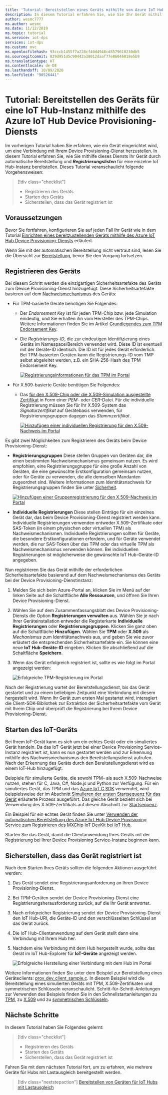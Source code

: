 ```yaml
---
title: 'Tutorial: Bereitstellen eines Geräts mithilfe von Azure IoT Hub Device Provisioning Service'
description: In diesem Tutorial erfahren Sie, wie Sie Ihr Gerät mithilfe von Azure IoT Hub Device Provisioning Service (DPS) für einen einzelnen IoT-Hub bereitstellen.
author: wesmc7777
ms.author: wesmc
ms.date: 11/12/2019
ms.topic: tutorial
ms.service: iot-dps
services: iot-dps
ms.custom: mvc
ms.openlocfilehash: 93cccb1455f7a228cf40d4948cd8579610230db5
ms.sourcegitcommit: 829d951d5c90442a38012daaf77e86046018e5b9
ms.translationtype: HT
ms.contentlocale: de-DE
ms.lasthandoff: 10/09/2020
ms.locfileid: "90526441"
---
```

# <a name="tutorial-provision-the-device-to-an-iot-hub-using-the-azure-iot-hub-device-provisioning-service"></a>Tutorial: Bereitstellen des Geräts für eine IoT Hub-Instanz mithilfe des Azure IoT Hub Device Provisioning-Diensts

Im vorherigen Tutorial haben Sie erfahren, wie ein Gerät eingerichtet wird, um eine Verbindung mit Ihrem Device Provisioning-Dienst herzustellen. In diesem Tutorial erfahren Sie, wie Sie mithilfe dieses Diensts Ihr Gerät durch automatische Bereitstellung und **_Registrierungslisten_** für eine einzelne IoT Hub-Instanz bereitstellen. Dieses Tutorial veranschaulicht folgende Vorgehensweisen:

> [!div class="checklist"]
> * Registrieren des Geräts
> * Starten des Geräts
> * Sicherstellen, dass das Gerät registriert ist

## <a name="prerequisites"></a>Voraussetzungen

Bevor Sie fortfahren, konfigurieren Sie auf jeden Fall Ihr Gerät wie in dem Tutorial [Einrichten eines bereitzustellenden Geräts mithilfe des Azure IoT Hub Device Provisioning-Diensts](./tutorial-set-up-device.md) erläutert.

Wenn Sie mit der automatischen Bereitstellung nicht vertraut sind, lesen Sie die Übersicht zur [Bereitstellung](about-iot-dps.md#provisioning-process), bevor Sie den Vorgang fortsetzen.

<a id="enrolldevice"></a>
## <a name="enroll-the-device"></a>Registrieren des Geräts

Bei diesem Schritt werden die einzigartigen Sicherheitsartefakte des Geräts zum Device Provisioning-Dienst hinzugefügt. Diese Sicherheitsartefakte basieren auf dem [Nachweismechanismus](concepts-service.md#attestation-mechanism) des Geräts:

- Für TPM-basierte Geräte benötigen Sie Folgendes:
    - Der *Endorsement Key* ist für jeden TPM-Chip bzw. jede Simulation eindeutig, und Sie erhalten ihn vom Hersteller des TPM-Chips.  Weitere Informationen finden Sie im Artikel [Grundlegendes zum TPM Endorsement Key](https://technet.microsoft.com/library/cc770443.aspx).
    - Die *Registrierungs-ID*, die zur eindeutigen Identifizierung eines Geräts im Namespace/Bereich verwendet wird. Diese ID ist eventuell mit der Geräte-ID identisch. Die ID ist für jedes Gerät erforderlich. Bei TPM-basierten Geräten kann die Registrierungs-ID vom TMP selbst abgeleitet werden, z.B. ein SHA-256-Hash des TPM Endorsement Key.

      [![Registrierungsinformationen für das TPM im Portal](./media/tutorial-provision-device-to-hub/tpm-device-enrollment.png)](./media/tutorial-provision-device-to-hub/tpm-device-enrollment.png#lightbox)  

- Für X.509-basierte Geräte benötigen Sie Folgendes:
    - Das [für den X.509-Chip oder die X.509-Simulation ausgestellte Zertifikat](https://msdn.microsoft.com/library/windows/desktop/bb540819.aspx) in Form einer *PEM*- oder *CER*-Datei. Für die individuelle Registrierung müssen Sie für Ihr X.509-System das *Signaturzertifikat* auf Gerätebasis verwenden, für Registrierungsgruppen dagegen das *Stammzertifikat*. 

      [![Hinzufügen einer individuellen Registrierung für den X.509-Nachweis im Portal](./media/tutorial-provision-device-to-hub/individual-enrollment.png)](./media/tutorial-provision-device-to-hub/individual-enrollment.png#lightbox)

Es gibt zwei Möglichkeiten zum Registrieren des Geräts beim Device Provisioning-Dienst:

- **Registrierungsgruppen** Diese stellen Gruppen von Geräten dar, die einen bestimmten Nachweismechanismus gemeinsam nutzen. Es wird empfohlen, eine Registrierungsgruppe für eine große Anzahl von Geräten, die eine gewünschte Erstkonfiguration gemeinsam nutzen, oder für Geräte zu verwenden, die alle demselben Mandanten zugeordnet sind. Weitere Informationen zum Identitätsnachweis für Registrierungsgruppen finden Sie unter [Sicherheit](concepts-x509-attestation.md#controlling-device-access-to-the-provisioning-service-with-x509-certificates).

    [![Hinzufügen einer Gruppenregistrierung für den X.509-Nachweis im Portal](./media/tutorial-provision-device-to-hub/group-enrollment.png)](./media/tutorial-provision-device-to-hub/group-enrollment.png#lightbox)

- **Individuelle Registrierungen** Diese stellen Einträge für ein einzelnes Gerät dar, das beim Device Provisioning-Dienst registriert werden kann. Individuelle Registrierungen verwenden entweder X.509-Zertifikate oder SAS-Token (in einem physischen oder virtuellen TPM) als Nachweismechanismen. Individuelle Registrierungen sollten für Geräte, die besondere Erstkonfigurationen erfordern, und für Geräte verwendet werden, die nur SAS-Token über das TPM oder das virtuelle TPM als Nachweismechanismus verwenden können. Bei individuellen Registrierungen ist möglicherweise die gewünschte IoT Hub-Geräte-ID angegeben.

Nun registrieren Sie das Gerät mithilfe der erforderlichen Sicherheitsartefakte basierend auf dem Nachweismechanismus des Geräts bei der Device Provisioning-Dienstinstanz: 

1. Melden Sie sich beim Azure-Portal an, klicken Sie im Menü auf der linken Seite auf die Schaltfläche **Alle Ressourcen**, und öffnen Sie Ihren Device Provisioning-Dienst.

2. Wählen Sie auf dem Zusammenfassungsblatt des Device Provisioning-Diensts die Option **Registrierungen verwalten** aus. Wählen Sie je nach Ihrer Geräteinstallation entweder die Registerkarte **Individuelle Registrierungen** oder **Registrierungsgruppen**. Klicken Sie ganz oben auf die Schaltfläche **Hinzufügen**. Wählen Sie **TPM** oder **X.509** als *Mechanismus* zum Identitätsnachweis aus, und geben Sie wie zuvor erläutert die entsprechenden Sicherheitsartefakte ein. Sie können eine neue **IoT Hub-Geräte-ID** eingeben. Klicken Sie abschließend auf die Schaltfläche **Speichern**. 

3. Wenn das Gerät erfolgreich registriert ist, sollte es wie folgt im Portal angezeigt werden:

    ![Erfolgreiche TPM-Registrierung im Portal](./media/tutorial-provision-device-to-hub/tpm-enrollment-success.png)

Nach der Registrierung wartet der Bereitstellungsdienst, bis das Gerät gestartet und zu einem beliebigen Zeitpunkt eine Verbindung mit diesem hergestellt wird. Wenn Ihr Gerät zum ersten Mal gestartet wird, interagiert die Client-SDK-Bibliothek zur Extraktion der Sicherheitsartefakte vom Gerät mit Ihrem Chip und überprüft die Registrierung bei Ihrem Device Provisioning-Dienst. 

## <a name="start-the-iot-device"></a>Starten des IoT-Geräts

Bei Ihrem IoT-Gerät kann es sich um ein echtes Gerät oder ein simuliertes Gerät handeln. Da das IoT-Gerät jetzt bei einer Device Provisioning Service-Instanz registriert ist, kann es nun gestartet werden und zur Erkennung mithilfe des Nachweismechanismus den Bereitstellungsdienst aufrufen. Nach der Erkennung des Geräts durch den Bereitstellungsdienst wird es einem IoT-Hub hinzugefügt. 

Beispiele für simulierte Geräte, die sowohl TPM- als auch X.509-Nachweise nutzen, stehen für C, Java, C#, Node.js und Python zur Verfügung. Für ein simuliertes Gerät, das TPM und das [Azure IoT C SDK](https://github.com/Azure/azure-iot-sdk-c) verwendet, wird beispielsweise der im Abschnitt [Simulieren der ersten Startsequenz für das Gerät](quick-create-simulated-device.md#simulate-first-boot-sequence-for-the-device) erläuterte Prozess ausgeführt. Das gleiche Gerät bezieht sich bei Verwendung des X.509-Zertifikats auf diesen Abschnitt zur [Startsequenz](quick-create-simulated-device-x509.md#simulate-first-boot-sequence-for-the-device).

Ein Beispiel für ein echtes Gerät finden Sie unter [Verwenden der automatischen Bereitstellung des Azure IoT Hub Device Provisioning Service zum Registrieren des MXChip IoT DevKit bei IoT Hub](how-to-connect-mxchip-iot-devkit.md).

Starten Sie das Gerät, damit die Clientanwendung Ihres Geräts mit der Registrierung bei Ihrer Device Provisioning Service-Instanz beginnen kann.  

## <a name="verify-the-device-is-registered"></a>Sicherstellen, dass das Gerät registriert ist

Nach dem Starten Ihres Geräts sollten die folgenden Aktionen ausgeführt werden:

1. Das Gerät sendet eine Registrierungsanforderung an Ihren Device Provisioning-Dienst.
2. Bei TPM-Geräten sendet der Device Provisioning-Dienst eine Registrierungsherausforderung zurück, auf die Ihr Gerät antwortet. 
3. Nach erfolgreicher Registrierung sendet der Device Provisioning-Dienst den IoT Hub-URI, die Geräte-ID und den verschlüsselten Schlüssel an das Gerät zurück. 
4. Die IoT Hub-Clientanwendung auf dem Gerät stellt dann eine Verbindung mit Ihrem Hub her. 
5. Nachdem eine Verbindung mit dem Hub hergestellt wurde, sollte das Gerät im IoT Hub-Explorer für **IoT-Geräte** angezeigt werden. 

    ![Erfolgreiche Herstellung einer Verbindung mit dem Hub im Portal](./media/tutorial-provision-device-to-hub/hub-connect-success.png)

Weitere Informationen finden Sie unter dem Beispiel zur Bereitstellung eines Geräteclients: [prov_dev_client_sample.c](https://github.com/Azure/azure-iot-sdk-c/blob/master/provisioning_client/samples/prov_dev_client_sample/prov_dev_client_sample.c). In diesem Beispiel wird die Bereitstellung eines simulierten Geräts mit TPM, X.509-Zertifikaten und symmetrischen Schlüsseln veranschaulicht. Schritt-für-Schritt-Anleitungen zur Verwenden des Beispiels finden Sie in den Schnellstartanleitungen zu [TPM](https://docs.microsoft.com/azure/iot-dps/quick-create-simulated-device), zu [X.509](https://docs.microsoft.com/azure/iot-dps/quick-create-simulated-device-x509) und zu [symmetrischen Schlüsseln](https://docs.microsoft.com/azure/iot-dps/quick-create-simulated-device-symm-key).

## <a name="next-steps"></a>Nächste Schritte
In diesem Tutorial haben Sie Folgendes gelernt:

> [!div class="checklist"]
> * Registrieren des Geräts
> * Starten des Geräts
> * Sicherstellen, dass das Gerät registriert ist

Fahren Sie mit dem nächsten Tutorial fort, um zu erfahren, wie mehrere Geräte für Hubs mit Lastausgleich bereitgestellt werden. 

> [!div class="nextstepaction"]
> [Bereitstellen von Geräten für IoT Hubs mit Lastausgleich](./tutorial-provision-multiple-hubs.md)
